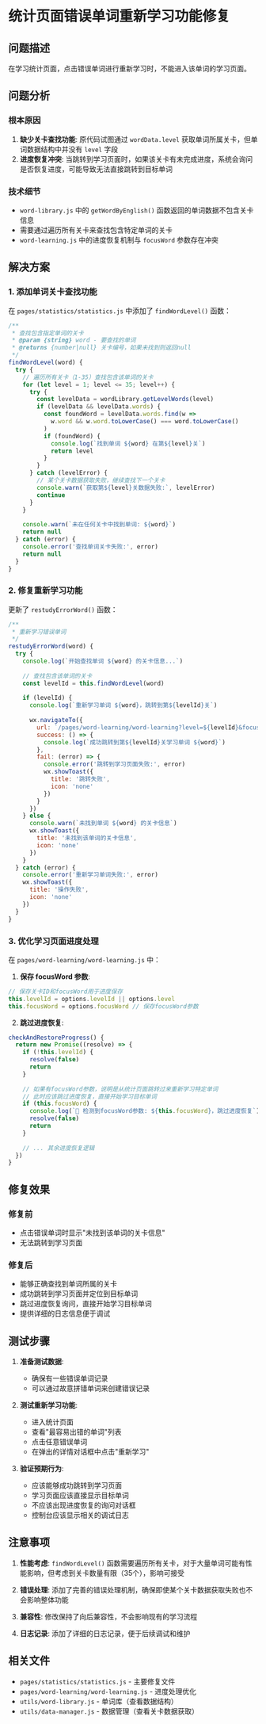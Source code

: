# 统计页面错误单词重新学习功能修复

## 问题描述
在学习统计页面，点击错误单词进行重新学习时，不能进入该单词的学习页面。

## 问题分析

### 根本原因
1. **缺少关卡查找功能**: 原代码试图通过 `wordData.level` 获取单词所属关卡，但单词数据结构中并没有 `level` 字段
2. **进度恢复冲突**: 当跳转到学习页面时，如果该关卡有未完成进度，系统会询问是否恢复进度，可能导致无法直接跳转到目标单词

### 技术细节
- `word-library.js` 中的 `getWordByEnglish()` 函数返回的单词数据不包含关卡信息
- 需要通过遍历所有关卡来查找包含特定单词的关卡
- `word-learning.js` 中的进度恢复机制与 `focusWord` 参数存在冲突

## 解决方案

### 1. 添加单词关卡查找功能
在 `pages/statistics/statistics.js` 中添加了 `findWordLevel()` 函数：

```javascript
/**
 * 查找包含指定单词的关卡
 * @param {string} word - 要查找的单词
 * @returns {number|null} 关卡编号，如果未找到则返回null
 */
findWordLevel(word) {
  try {
    // 遍历所有关卡（1-35）查找包含该单词的关卡
    for (let level = 1; level <= 35; level++) {
      try {
        const levelData = wordLibrary.getLevelWords(level)
        if (levelData && levelData.words) {
          const foundWord = levelData.words.find(w => 
            w.word && w.word.toLowerCase() === word.toLowerCase()
          )
          if (foundWord) {
            console.log(`找到单词 ${word} 在第${level}关`)
            return level
          }
        }
      } catch (levelError) {
        // 某个关卡数据获取失败，继续查找下一个关卡
        console.warn(`获取第${level}关数据失败:`, levelError)
        continue
      }
    }
    
    console.warn(`未在任何关卡中找到单词: ${word}`)
    return null
  } catch (error) {
    console.error('查找单词关卡失败:', error)
    return null
  }
}
```

### 2. 修复重新学习功能
更新了 `restudyErrorWord()` 函数：

```javascript
/**
 * 重新学习错误单词
 */
restudyErrorWord(word) {
  try {
    console.log(`开始查找单词 ${word} 的关卡信息...`)
    
    // 查找包含该单词的关卡
    const levelId = this.findWordLevel(word)
    
    if (levelId) {
      console.log(`重新学习单词 ${word}，跳转到第${levelId}关`)
      
      wx.navigateTo({
        url: `/pages/word-learning/word-learning?level=${levelId}&focusWord=${word}`,
        success: () => {
          console.log(`成功跳转到第${levelId}关学习单词 ${word}`)
        },
        fail: (error) => {
          console.error('跳转到学习页面失败:', error)
          wx.showToast({
            title: '跳转失败',
            icon: 'none'
          })
        }
      })
    } else {
      console.warn(`未找到单词 ${word} 的关卡信息`)
      wx.showToast({
        title: '未找到该单词的关卡信息',
        icon: 'none'
      })
    }
  } catch (error) {
    console.error('重新学习单词失败:', error)
    wx.showToast({
      title: '操作失败',
      icon: 'none'
    })
  }
}
```

### 3. 优化学习页面进度处理
在 `pages/word-learning/word-learning.js` 中：

1. **保存 focusWord 参数**:
```javascript
// 保存关卡ID和focusWord用于进度保存
this.levelId = options.levelId || options.level
this.focusWord = options.focusWord // 保存focusWord参数
```

2. **跳过进度恢复**:
```javascript
checkAndRestoreProgress() {
  return new Promise((resolve) => {
    if (!this.levelId) {
      resolve(false)
      return
    }
    
    // 如果有focusWord参数，说明是从统计页面跳转过来重新学习特定单词
    // 此时应该跳过进度恢复，直接开始学习目标单词
    if (this.focusWord) {
      console.log(`🎯 检测到focusWord参数: ${this.focusWord}，跳过进度恢复`)
      resolve(false)
      return
    }
    
    // ... 其余进度恢复逻辑
  })
}
```

## 修复效果

### 修复前
- 点击错误单词时显示"未找到该单词的关卡信息"
- 无法跳转到学习页面

### 修复后
- 能够正确查找到单词所属的关卡
- 成功跳转到学习页面并定位到目标单词
- 跳过进度恢复询问，直接开始学习目标单词
- 提供详细的日志信息便于调试

## 测试步骤

1. **准备测试数据**:
   - 确保有一些错误单词记录
   - 可以通过故意拼错单词来创建错误记录

2. **测试重新学习功能**:
   - 进入统计页面
   - 查看"最容易出错的单词"列表
   - 点击任意错误单词
   - 在弹出的详情对话框中点击"重新学习"

3. **验证预期行为**:
   - 应该能够成功跳转到学习页面
   - 学习页面应该直接显示目标单词
   - 不应该出现进度恢复的询问对话框
   - 控制台应该显示相关的调试日志

## 注意事项

1. **性能考虑**: `findWordLevel()` 函数需要遍历所有关卡，对于大量单词可能有性能影响，但考虑到关卡数量有限（35个），影响可接受

2. **错误处理**: 添加了完善的错误处理机制，确保即使某个关卡数据获取失败也不会影响整体功能

3. **兼容性**: 修改保持了向后兼容性，不会影响现有的学习流程

4. **日志记录**: 添加了详细的日志记录，便于后续调试和维护

## 相关文件

- `pages/statistics/statistics.js` - 主要修复文件
- `pages/word-learning/word-learning.js` - 进度处理优化
- `utils/word-library.js` - 单词库（查看数据结构）
- `utils/data-manager.js` - 数据管理（查看关卡数据获取）